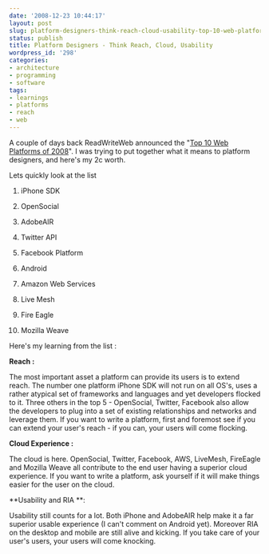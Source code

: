 ```yaml
---
date: '2008-12-23 10:44:17'
layout: post
slug: platform-designers-think-reach-cloud-usability-top-10-web-platforms-of-2008
status: publish
title: Platform Designers - Think Reach, Cloud, Usability
wordpress_id: '298'
categories:
- architecture
- programming
- software
tags:
- learnings
- platforms
- reach
- web
---
```


A couple of days back ReadWriteWeb announced the "[Top 10 Web Platforms of 2008](http://www.readwriteweb.com/archives/top_10_web_platforms_of_2008.php)". I was trying to put together what it means to platform designers, and here's my 2c worth.

Lets quickly look at the list



	
  1. iPhone SDK

	
  2. OpenSocial

	
  3. AdobeAIR

	
  4. Twitter API

	
  5. Facebook Platform

	
  6. Android

	
  7. Amazon Web Services

	
  8. Live Mesh

	
  9. Fire Eagle

	
  10. Mozilla Weave


Here's my learning from the list :  

**Reach :**

The most important asset a platform can provide its users is to extend reach. The number one platform iPhone SDK will not run on all OS's, uses a rather atypical set of frameworks and languages and yet developers flocked to it. Three others in the top 5 - OpenSocial, Twitter, Facebook also allow the developers to plug into a set of existing relationships and networks and leverage them. If you want to write a platform, first and foremost see if you can extend your user's reach - if you can, your users will come flocking.

**Cloud Experience :**

The cloud is here. OpenSocial, Twitter, Facebook, AWS, LiveMesh, FireEagle and Mozilla Weave all contribute to the end user having a superior cloud experience. If you want to write a platform, ask yourself if it will make things easier for the user on the cloud.

**Usability and RIA **:

Usability still counts for a lot. Both iPhone and AdobeAIR help make it a far superior usable experience (I can't comment on Android yet). Moreover RIA on the desktop and mobile are still alive and kicking. If you take care of your user's users, your users will come knocking.
